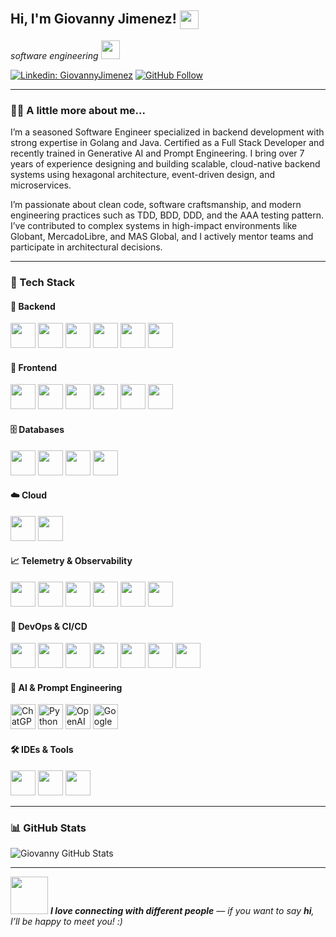 <h2> Hi, I'm Giovanny Jimenez! <img src="https://media.giphy.com/media/8EmeieJAGjvUI/giphy.gif" width="30" align="center"></h2>
<p><em>software engineering <img src="https://media.giphy.com/media/l2Je66zG6mAAZxgqI/giphy.gif" width="30"></em></p>

[![Linkedin: GiovannyJimenez](https://img.shields.io/badge/-GiovannyJimenez-blue?style=flat-square&logo=Linkedin&logoColor=white&link=https://www.linkedin.com/in/jaime-giovanny-jimenez-boyaca-357abbba/)](https://www.linkedin.com/in/jaime-giovanny-jimenez-boyaca-357abbba/)
[![GitHub Follow](https://img.shields.io/github/followers/giojimen3z?label=follow&style=social)](https://github.com/giojimen3z)

---

### 👨‍💻 A little more about me...

I’m a seasoned Software Engineer specialized in backend development with strong expertise in Golang and Java. Certified as a Full Stack Developer and recently trained in Generative AI and Prompt Engineering. I bring over 7 years of experience designing and building scalable, cloud-native backend systems using hexagonal architecture, event-driven design, and microservices.

I’m passionate about clean code, software craftsmanship, and modern engineering practices such as TDD, BDD, DDD, and the AAA testing pattern. I’ve contributed to complex systems in high-impact environments like Globant, MercadoLibre, and MAS Global, and I actively mentor teams and participate in architectural decisions.

---

### 🚀 Tech Stack

#### 🧱 Backend
<p align="left">
  <img src="https://cdn.jsdelivr.net/gh/devicons/devicon/icons/go/go-original.svg" width="40"/>
  <img src="https://cdn.jsdelivr.net/gh/devicons/devicon/icons/java/java-original.svg" width="40"/>
  <img src="https://cdn.jsdelivr.net/gh/devicons/devicon/icons/spring/spring-original.svg" width="40"/>
  <img src="https://cdn.jsdelivr.net/gh/devicons/devicon/icons/docker/docker-original.svg" width="40"/>
  <img src="https://cdn.jsdelivr.net/gh/devicons/devicon/icons/apache/apache-original.svg" width="40"/>
  <img src="https://cdn.jsdelivr.net/gh/devicons/devicon/icons/kubernetes/kubernetes-plain.svg" width="40"/>
</p>

#### 🎨 Frontend
<p align="left">
  <img src="https://cdn.jsdelivr.net/gh/devicons/devicon/icons/html5/html5-original.svg" width="40"/>
  <img src="https://cdn.jsdelivr.net/gh/devicons/devicon/icons/css3/css3-original.svg" width="40"/>
  <img src="https://cdn.jsdelivr.net/gh/devicons/devicon/icons/javascript/javascript-original.svg" width="40"/>
  <img src="https://cdn.jsdelivr.net/gh/devicons/devicon/icons/nodejs/nodejs-original.svg" width="40"/>
  <img src="https://cdn.jsdelivr.net/gh/devicons/devicon/icons/react/react-original.svg" width="40"/>
  <img src="https://cdn.jsdelivr.net/gh/devicons/devicon/icons/sass/sass-original.svg" width="40"/>
</p>

#### 🗄️ Databases
<p align="left">
  <img src="https://cdn.jsdelivr.net/gh/devicons/devicon/icons/postgresql/postgresql-original.svg" width="40"/>
  <img src="https://cdn.jsdelivr.net/gh/devicons/devicon/icons/mysql/mysql-original.svg" width="40"/>
  <img src="https://cdn.jsdelivr.net/gh/devicons/devicon/icons/oracle/oracle-original.svg" width="40"/>
  <img src="https://cdn.jsdelivr.net/gh/devicons/devicon/icons/sqlite/sqlite-original.svg" width="40"/>
</p>

#### ☁️ Cloud
<p align="left">
  <img src="https://www.svgrepo.com/show/376356/aws.svg" width="40"/>
  <img src="https://cdn.jsdelivr.net/gh/devicons/devicon/icons/azure/azure-original.svg" width="40"/>
</p>

#### 📈 Telemetry & Observability
<p align="left">
  <img src="https://cdn.simpleicons.org/grafana/F46800" width="40"/>
  <img src="https://cdn.simpleicons.org/prometheus/E6522C" width="40"/>
  <img src="https://cdn.simpleicons.org/datadog/632CA6" width="40"/>
  <img src="https://cdn.simpleicons.org/newrelic/008C99" width="40"/>
  <img src="https://www.svgrepo.com/show/353446/aws-cloudwatch.svg" width="40"/>
  <img src="https://cdn.simpleicons.org/kibana/005571" width="40"/>
</p>

#### 🔧 DevOps & CI/CD
<p align="left">
  <img src="https://cdn.jsdelivr.net/gh/devicons/devicon/icons/git/git-original.svg" width="40"/>
  <img src="https://cdn.jsdelivr.net/gh/devicons/devicon/icons/github/github-original.svg" width="40"/>
  <img src="https://cdn.jsdelivr.net/gh/devicons/devicon/icons/gitlab/gitlab-original.svg" width="40"/>
  <img src="https://cdn.jsdelivr.net/gh/devicons/devicon/icons/jenkins/jenkins-original.svg" width="40"/>
  <img src="https://cdn.simpleicons.org/githubactions/2088FF" width="40"/>
  <img src="https://cdn.simpleicons.org/apachekafka/231F20" width="40"/>
  <img src="https://cdn.simpleicons.org/rabbitmq/FF6600" width="40"/>
</p>

#### 🧠 AI & Prompt Engineering
<p align="left">
  <img src="https://img.icons8.com/color/48/chatgpt.png" width="40" alt="ChatGPT"/>
  <img src="https://cdn.jsdelivr.net/gh/devicons/devicon/icons/python/python-original.svg" width="40" alt="Python"/>
  <img src="https://cdn.simpleicons.org/openai/412991" width="40" alt="OpenAI"/>
 <img src="https://cdn.simpleicons.org/googlegemini/4285F4" width="40" alt="Google Gemini"/>
</p>

#### 🛠️ IDEs & Tools
<p align="left">
  <img src="https://cdn.jsdelivr.net/gh/devicons/devicon/icons/intellij/intellij-original.svg" width="40"/>
  <img src="https://cdn.jsdelivr.net/gh/devicons/devicon/icons/vscode/vscode-original.svg" width="40"/>
  <img src="https://cdn.jsdelivr.net/gh/devicons/devicon/icons/goland/goland-original.svg" width="40"/>
</p>

---

### 📊 GitHub Stats

![Giovanny GitHub Stats](https://github-readme-stats.vercel.app/api?username=giojimen3z&show_icons=true&title_color=fff&icon_color=79ff97&text_color=9f9f9f&bg_color=151515)

---

<img src="https://media.giphy.com/media/LnQjpWaON8nhr21vNW/giphy.gif" width="60"> <em><b>I love connecting with different people</b> — if you want to say <b>hi</b>, I’ll be happy to meet you! :)</em>
